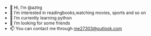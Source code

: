 - 👋 Hi, I’m @aztrg
- 👀 I’m interested in readingbooks,watching movies, sports and so on
- 🌱 I’m currently learning python
- 💞️ I’m looking for some friends
- 📫 You can contact me through me27303@outlook.com

<!---
aztrg/aztrg is a ✨ special ✨ repository because its `README.md` (this file) appears on your GitHub profile.
You can click the Preview link to take a look at your changes.
--->
